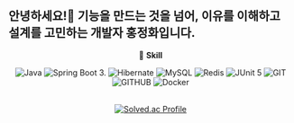 ## 안녕하세요!👋  기능을 만드는 것을 넘어, 이유를 이해하고 설계를 고민하는 개발자 홍정화입니다.

<div align="center">
  
📜 **Skill**

<img src="https://img.shields.io/badge/java-007396?style=for-the-badge&logo=OpenJDK&logoColor=white" alt="Java">
<img src="https://img.shields.io/badge/Spring Boot-6DB33F?style=for-the-badge&logo=springboot&logoColor=white" alt="Spring Boot 3.">
<img src="https://img.shields.io/badge/JPA-59666C?style=for-the-badge&logo=Hibernate&logoColor=white" alt="Hibernate">
<img src="https://img.shields.io/badge/MySQL-4479A1?style=for-the-badge&logo=MySQL&logoColor=white" alt="MySQL">
<img src="https://img.shields.io/badge/Redis-DC382D?style=for-the-badge&logo=Redis&logoColor=white" alt="Redis">
<img src="https://img.shields.io/badge/JUnit5-25A162?style=for-the-badge&logo=JUnit5&logoColor=white" alt="JUnit 5">
<img src="https://img.shields.io/badge/Git-F05032?style=for-the-badge&logo=Git&logoColor=white" alt="GIT">
<img src="https://img.shields.io/badge/GitHub-181717?style=for-the-badge&logo=GitHub&logoColor=white" alt="GITHUB">
<img src="https://img.shields.io/badge/docker-%230db7ed.svg?style=for-the-badge&logo=docker&logoColor=white" alt="Docker">

<br> 
<br>


[![Solved.ac Profile](http://mazassumnida.wtf/api/v2/generate_badge?boj=ekdan31)](https://solved.ac/ekdan31/)

</div>
